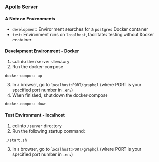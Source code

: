 ### Apollo Server

#### A Note on Environments
- `development`: Environment searches for a `postgres` Docker container
- `test`: Environment runs on `localhost`, facilitates testing without Docker container

#### Development Environment - Docker

1. cd into the `/server` directory
2. Run the docker-compose
```
docker-compose up
```
3. In a browser, go to `localhost:PORT/graphql` (where PORT is your specified port number in `.env`)
4. When finished, shut down the docker-compose
```
docker-compose down
```

#### Test Environment - localhost

1. cd into `/server` directory
2. Run the following startup command:
```
./start.sh
```
3. In a browser, go to `localhost:PORT/graphql` (where PORT is your specified port number in `.env`)